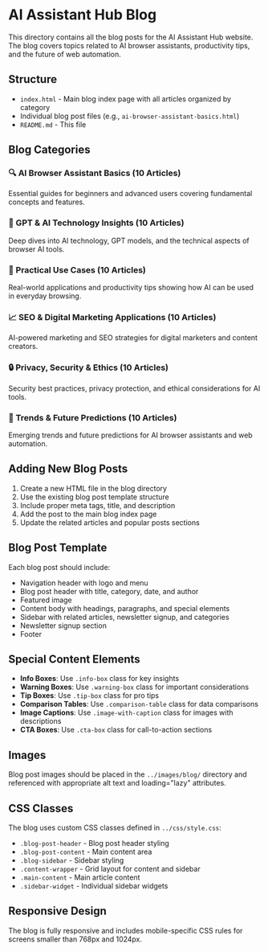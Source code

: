 # AI Assistant Hub Blog

This directory contains all the blog posts for the AI Assistant Hub website. The blog covers topics related to AI browser assistants, productivity tips, and the future of web automation.

## Structure

- `index.html` - Main blog index page with all articles organized by category
- Individual blog post files (e.g., `ai-browser-assistant-basics.html`)
- `README.md` - This file

## Blog Categories

### 🔍 AI Browser Assistant Basics (10 Articles)
Essential guides for beginners and advanced users covering fundamental concepts and features.

### 🤖 GPT & AI Technology Insights (10 Articles)
Deep dives into AI technology, GPT models, and the technical aspects of browser AI tools.

### 💼 Practical Use Cases (10 Articles)
Real-world applications and productivity tips showing how AI can be used in everyday browsing.

### 📈 SEO & Digital Marketing Applications (10 Articles)
AI-powered marketing and SEO strategies for digital marketers and content creators.

### 🔒 Privacy, Security & Ethics (10 Articles)
Security best practices, privacy protection, and ethical considerations for AI tools.

### 🚀 Trends & Future Predictions (10 Articles)
Emerging trends and future predictions for AI browser assistants and web automation.

## Adding New Blog Posts

1. Create a new HTML file in the blog directory
2. Use the existing blog post template structure
3. Include proper meta tags, title, and description
4. Add the post to the main blog index page
5. Update the related articles and popular posts sections

## Blog Post Template

Each blog post should include:
- Navigation header with logo and menu
- Blog post header with title, category, date, and author
- Featured image
- Content body with headings, paragraphs, and special elements
- Sidebar with related articles, newsletter signup, and categories
- Newsletter signup section
- Footer

## Special Content Elements

- **Info Boxes**: Use `.info-box` class for key insights
- **Warning Boxes**: Use `.warning-box` class for important considerations
- **Tip Boxes**: Use `.tip-box` class for pro tips
- **Comparison Tables**: Use `.comparison-table` class for data comparisons
- **Image Captions**: Use `.image-with-caption` class for images with descriptions
- **CTA Boxes**: Use `.cta-box` class for call-to-action sections

## Images

Blog post images should be placed in the `../images/blog/` directory and referenced with appropriate alt text and loading="lazy" attributes.

## CSS Classes

The blog uses custom CSS classes defined in `../css/style.css`:
- `.blog-post-header` - Blog post header styling
- `.blog-post-content` - Main content area
- `.blog-sidebar` - Sidebar styling
- `.content-wrapper` - Grid layout for content and sidebar
- `.main-content` - Main article content
- `.sidebar-widget` - Individual sidebar widgets

## Responsive Design

The blog is fully responsive and includes mobile-specific CSS rules for screens smaller than 768px and 1024px.


